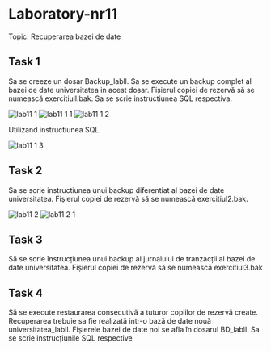 # Laboratory-nr11

Topic: Recuperarea bazei de date 

## Task 1
Sa se creeze un dosar Backup_labll. Sa se execute un backup complet al bazei de date
universitatea in acest dosar. Fișierul copiei de rezervă să se numească exercitiull.bak. Sa se
scrie instructiunea SQL respectiva.

![lab11 1](https://user-images.githubusercontent.com/43128425/49717226-01f92d00-fc5f-11e8-99bd-a375d6ca2e32.PNG)
![lab11 1 1](https://user-images.githubusercontent.com/43128425/49717227-01f92d00-fc5f-11e8-8720-e745c49e29a5.PNG)
![lab11 1 2](https://user-images.githubusercontent.com/43128425/49717231-04f41d80-fc5f-11e8-91bc-be52289af154.PNG)

Utilizand instructiunea SQL

![lab11 1 3](https://user-images.githubusercontent.com/43128425/49719322-8058cd80-fc65-11e8-812f-88ddb848b5e4.PNG)

## Task 2
Sa se scrie instructiunea unui backup diferentiat al bazei de date universitatea. Fișierul copiei
de rezervă să se numească exercitiul2.bak.

![lab11 2](https://user-images.githubusercontent.com/43128425/49719732-af237380-fc66-11e8-8277-fc76eb346bf2.PNG)
![lab11 2 1](https://user-images.githubusercontent.com/43128425/49719733-afbc0a00-fc66-11e8-96d1-e252e534410f.PNG)

## Task 3
Să se scrie înstrucțiunea unui backup al jurnalului de tranzacții al bazei de date universitatea.
Fișierul copiei de rezervă să se numească exercitiul3.bak
## Task 4
Să se execute restaurarea consecutivă a tuturor copiilor de rezervă create. Recuperarea trebuie
sa fie realizată intr-o bază de date nouă universitatea_labll. Fișierele bazei de date noi se afla
în dosarul BD_labll. Sa se scrie instrucțiunile SQL respective
